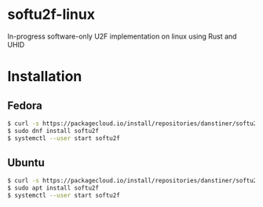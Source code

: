 # softu2f-linux
In-progress software-only U2F implementation on linux using Rust and UHID

# Installation

## Fedora
```bash
$ curl -s https://packagecloud.io/install/repositories/danstiner/softu2f/script.rpm.sh | sudo bash
$ sudo dnf install softu2f
$ systemctl --user start softu2f
```

## Ubuntu
```bash
$ curl -s https://packagecloud.io/install/repositories/danstiner/softu2f/script.deb.sh | sudo bash
$ sudo apt install softu2f
$ systemctl --user start softu2f
```
